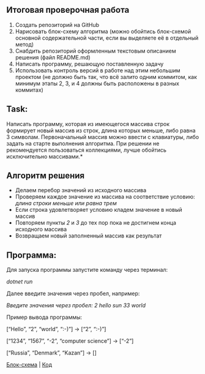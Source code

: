 ## Итоговая проверочная работа
1. Создать репозиторий на GitHub
2. Нарисовать блок-схему алгоритма (можно обойтись блок-схемой основной содержательной части, если вы выделяете её в отдельный метод)
3. Снабдить репозиторий оформленным текстовым описанием решения (файл README.md)
4. Написать программу, решающую поставленную задачу
5. Использовать контроль версий в работе над этим небольшим проектом (не должно быть так, что всё залито одним коммитом, как минимум этапы 2, 3, и 4 должны быть расположены в разных коммитах)

## Task: 
Написать программу, которая из имеющегося массива строк формирует новый массив из строк, длина которых меньше, либо равна 3 символам. Первоначальный массив можно ввести с клавиатуры, либо задать на старте выполнения алгоритма. При решении не рекомендуется пользоваться коллекциями, лучше обойтись исключительно массивами.* 

## Алгоритм решения
* Делаем перебор значений из исходного массива
* Проверяем каждое значение из массива на соответствие условию: *длина строки меньше или равна трем*
* Если строка удовлетворяет условию кладем значение в новый массив
* Повторяем пункты *2* и *3* до тех пор пока не достигнем конца исходного массива
* Возвращаем новый заполненный массив как результат

## Программа:

Для запуска программы запустите команду через терминал:

*dotnet run*

Далее введите значения через пробел, например:

*Введите значения через пробел: 2 hello sun 33 world*

Пример вывода программы:

[“Hello”, “2”, “world”, “:-)”] → [“2”, “:-)”]

[“1234”, “1567”, “-2”, “computer science”] → [“-2”]

[“Russia”, “Denmark”, “Kazan”] → []

[Блок-схема]() | [Код](https://github.com/NordOST85/Choice_Of_Specialization_IT_specialist/blob/main/Program.cs)
